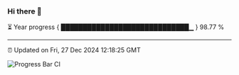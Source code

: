 ### Hi there 👋

⏳ Year progress { █████████████████████████████▁ } 98.77 %

---

⏰ Updated on Fri, 27 Dec 2024 12:18:25 GMT

![Progress Bar CI](https://github.com/Shyam-Makwana/GitHub-Actions-Demo/workflows/Progress%20Bar%20CI/badge.svg)
